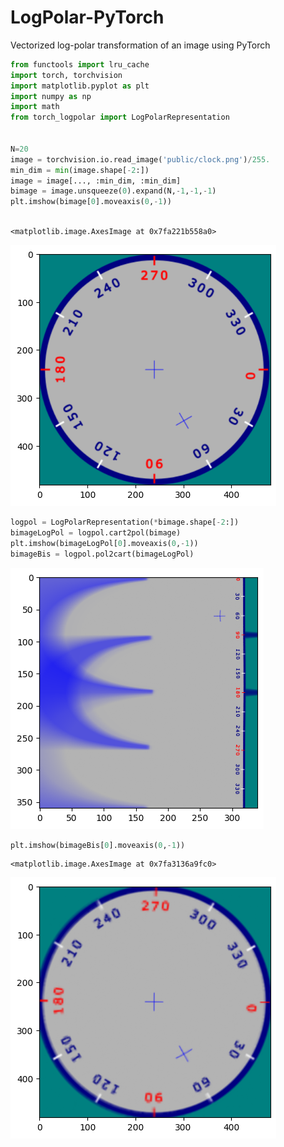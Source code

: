 # LogPolar-PyTorch
Vectorized log-polar transformation of an image using PyTorch



```python
from functools import lru_cache
import torch, torchvision
import matplotlib.pyplot as plt
import numpy as np
import math
from torch_logpolar import LogPolarRepresentation


N=20
image = torchvision.io.read_image('public/clock.png')/255.
min_dim = min(image.shape[-2:])
image = image[..., :min_dim, :min_dim]
bimage = image.unsqueeze(0).expand(N,-1,-1,-1)
plt.imshow(bimage[0].moveaxis(0,-1))



```




    <matplotlib.image.AxesImage at 0x7fa221b558a0>




    
![png](public/example_0_1.png)
    



```python
logpol = LogPolarRepresentation(*bimage.shape[-2:])
bimageLogPol = logpol.cart2pol(bimage)
plt.imshow(bimageLogPol[0].moveaxis(0,-1))
bimageBis = logpol.pol2cart(bimageLogPol)
```


    
![png](public/example_1_0.png)
    



```python
plt.imshow(bimageBis[0].moveaxis(0,-1))
```




    <matplotlib.image.AxesImage at 0x7fa3136a9fc0>




    
![png](public/example_2_1.png)
    

